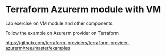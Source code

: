 # Terraform Azurerm module with VM 

Lab exercise on VM module and other components.

Follow the example on Azurerm provider on Terraform

https://github.com/terraform-providers/terraform-provider-azurerm/tree/master/examples